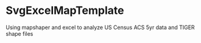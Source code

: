 # SvgExcelMapTemplate
Using mapshaper and excel to analyze US Census ACS 5yr data and TIGER shape files
